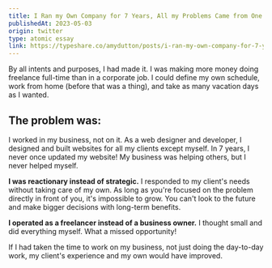 ```yaml
---
title: I Ran my Own Company for 7 Years, All my Problems Came from One Glaring Mistake
publishedAt: 2023-05-03
origin: twitter
type: atomic essay
link: https://typeshare.co/amydutton/posts/i-ran-my-own-company-for-7-years-all-my-problems-came-from-one-glaring-mistake
---
```


By all intents and purposes, I had made it. I was making more money doing freelance full-time than in a corporate job. I could define my own schedule, work from home (before that was a thing), and take as many vacation days as I wanted.

## The problem was:

I worked in my business, not on it.
As a web designer and developer, I designed and built websites for all my clients except myself. In 7 years, I never once updated my website! My business was helping others, but I never helped myself.

**I was reactionary instead of strategic.** I responded to my client's needs without taking care of my own. As long as you're focused on the problem directly in front of you, it's impossible to grow. You can't look to the future and make bigger decisions with long-term benefits.

**I operated as a freelancer instead of a business owner.** I thought small and did everything myself. What a missed opportunity!

If I had taken the time to work on my business, not just doing the day-to-day work, my client's experience and my own would have improved.
